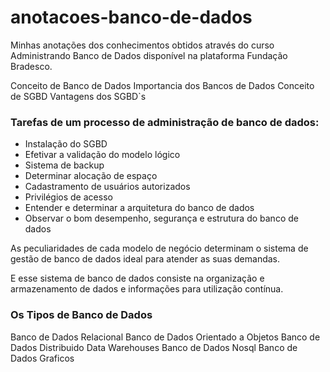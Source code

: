 # anotacoes-banco-de-dados
Minhas anotações dos conhecimentos obtidos através do curso Administrando Banco de Dados disponível na plataforma Fundação Bradesco.

Conceito de Banco de Dados
Importancia dos Bancos de Dados
Conceito de SGBD
Vantagens dos SGBD`s

### Tarefas de um processo de administração de banco de dados:

* Instalação do SGBD
* Efetivar a validação do modelo lógico
* Sistema de backup
* Determinar alocação de espaço
* Cadastramento de usuários autorizados
* Privilégios de acesso
* Entender e determinar a arquitetura do banco de dados
* Observar o bom desempenho, segurança e estrutura do banco de dados

As peculiaridades de cada modelo de negócio determinam o sistema de gestão de
banco de dados ideal para atender as suas demandas.

E esse sistema de banco de dados consiste na organização e armazenamento de
dados e informações para utilização contínua.

### Os Tipos de Banco de Dados

Banco de Dados Relacional
Banco de Dados Orientado a Objetos
Banco de Dados Distribuido
Data Warehouses
Banco de Dados Nosql
Banco de Dados Graficos






